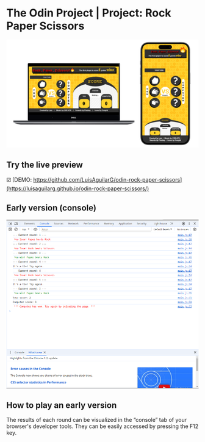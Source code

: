 # The Odin Project | Project: Rock Paper Scissors
[![App Screenshot](https://raw.githubusercontent.com/LuisAguilarG/odin-rock-paper-scissors/refs/heads/main/images/general-mockup.png)](https://luisaguilarg.github.io/etch-a-sketch/)

## Try the live preview
☑️ [DEMO: https://github.com/LuisAguilarG/odin-rock-paper-scissors](https://luisaguilarg.github.io/odin-rock-paper-scissors/)


## Early version (console)

![Console](https://github.com/LuisAguilarG/odin-rock-paper-scissors/blob/main/images/console-demo.png?raw=true)

  
## How to play an early version

The results of each round can be visualized in the “console” tab of your browser's developer tools. They can be easily accessed by pressing the F12 key.